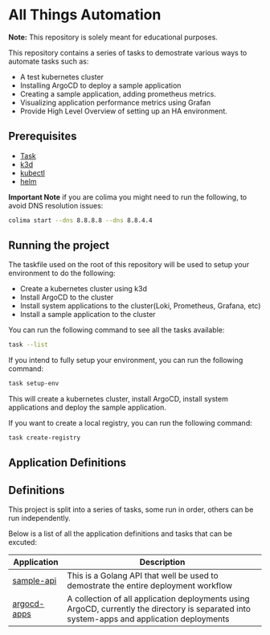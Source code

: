 # All Things Automation

**Note:** This repository is solely meant for educational purposes.

This repository contains a series of tasks to demostrate various ways to automate tasks such as:

* A test kubernetes cluster
* Installing ArgoCD to deploy a sample application
* Creating a sample application, adding prometheus metrics.
* Visualizing application performance metrics using Grafan
* Provide High Level Overview of setting up an HA environment.

## Prerequisites

* [Task](https://taskfile.dev/installation/)
* [k3d](https://k3d.io/)
* [kubectl](https://kubernetes.io/docs/tasks/tools/)
* [helm](https://helm.sh/docs/intro/install/)


**Important Note** if you are colima you might need to run the following, to avoid DNS resolution issues:

```bash
colima start --dns 8.8.8.8 --dns 8.8.4.4
```

## Running the project

The taskfile used on the root of this repository will be used to setup your environment to do the following:

* Create a kubernetes cluster using k3d
* Install ArgoCD to the cluster
* Install system applications to the cluster(Loki, Prometheus, Grafana, etc)
* Install a sample application to the cluster

You can run the following command to see all the tasks available:

```bash
task --list
```

If you intend to fully setup your environment, you can run the following command:

```bash
task setup-env
```

This will create a kubernetes cluster, install ArgoCD, install system applications and deploy the sample application.

If you want to create a local registry, you can run the following command:

```bash
task create-registry
```

## Application Definitions


## Definitions

This project is split into a series of tasks, some run in order, others can be run independently.

Below is a list of all the application definitions and tasks that can be excuted:

| Application | Description |
|-------------|-------------|
| [sample-api](./sample-api) | This is a Golang API that well be used to demostrate the entire deployment workflow |
| [argocd-apps](./argocd-apps) | A collection of all application deployments using ArgoCD, currently the directory is separated into system-apps and application deployments |


